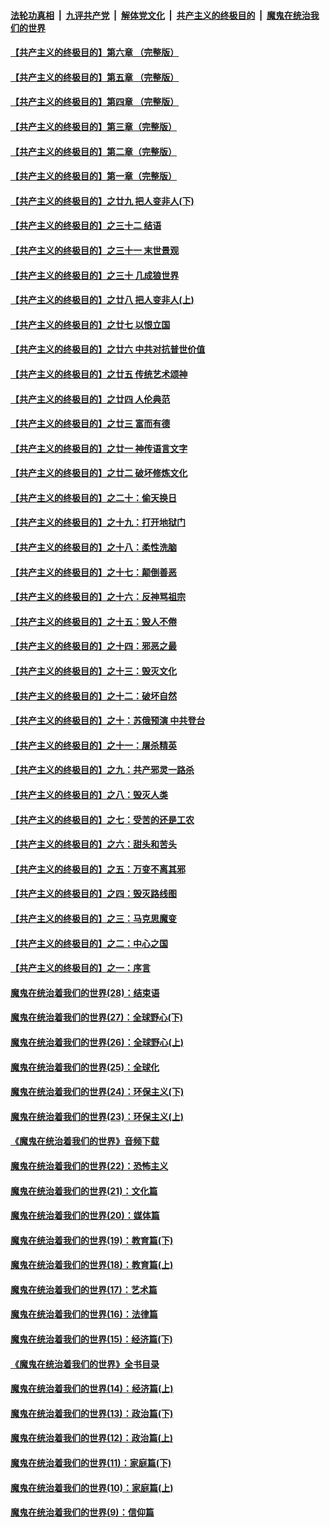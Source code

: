 ####  [法轮功真相](../../../../basic/blob/master/README.md?t=09292226) &nbsp;|&nbsp; [九评共产党](../../../../9ping.md/blob/master/README.md?t=09292226) &nbsp;|&nbsp; [解体党文化](../../../../jtdwh.md/blob/master/README.md?t=09292226)  &nbsp;|&nbsp; [共产主义的终极目的](../../../../gczydzjmd.md/blob/master/README.md?t=09292226) &nbsp;|&nbsp; [魔鬼在统治我们的世界](../../../../mgztzwmdsj.md/blob/master/README.md?t=09292226) 

#### [【共产主义的终极目的】第六章 （完整版）](../pages/nsc422/n11428913.md?t=09292226) 

#### [【共产主义的终极目的】第五章 （完整版）](../pages/nsc422/n11428912.md?t=09292226) 

#### [【共产主义的终极目的】第四章 （完整版）](../pages/nsc422/n11428907.md?t=09292226) 

#### [【共产主义的终极目的】第三章（完整版）](../pages/nsc422/n11428848.md?t=09292226) 

#### [【共产主义的终极目的】第二章（完整版）](../pages/nsc422/n11428831.md?t=09292226) 

#### [【共产主义的终极目的】第一章（完整版）](../pages/nsc422/n11417651.md?t=09292226) 

#### [【共产主义的终极目的】之廿九 把人变非人(下)](../pages/nsc422/n11344140.md?t=09292226) 

#### [【共产主义的终极目的】之三十二 结语](../pages/nsc422/n11360535.md?t=09292226) 

#### [【共产主义的终极目的】之三十一 末世景观](../pages/nsc422/n11351129.md?t=09292226) 

#### [【共产主义的终极目的】之三十 几成狼世界](../pages/nsc422/n11348280.md?t=09292226) 

#### [【共产主义的终极目的】之廿八 把人变非人(上)](../pages/nsc422/n11340492.md?t=09292226) 

#### [【共产主义的终极目的】之廿七 以恨立国](../pages/nsc422/n11336944.md?t=09292226) 

#### [【共产主义的终极目的】之廿六 中共对抗普世价值](../pages/nsc422/n11324785.md?t=09292226) 

#### [【共产主义的终极目的】之廿五 传统艺术颂神](../pages/nsc422/n11296396.md?t=09292226) 

#### [【共产主义的终极目的】之廿四 人伦典范](../pages/nsc422/n11296397.md?t=09292226) 

#### [【共产主义的终极目的】之廿三 富而有德](../pages/nsc422/n11283598.md?t=09292226) 

#### [【共产主义的终极目的】之廿一 神传语言文字](../pages/nsc422/n11263265.md?t=09292226) 

#### [【共产主义的终极目的】之廿二 破坏修炼文化](../pages/nsc422/n11245728.md?t=09292226) 

#### [【共产主义的终极目的】之二十：偷天换日](../pages/nsc422/n11238846.md?t=09292226) 

#### [【共产主义的终极目的】之十九：打开地狱门](../pages/nsc422/n11206376.md?t=09292226) 

#### [【共产主义的终极目的】之十八：柔性洗脑](../pages/nsc422/n11199994.md?t=09292226) 

#### [【共产主义的终极目的】之十七：颠倒善恶](../pages/nsc422/n11179782.md?t=09292226) 

#### [【共产主义的终极目的】之十六：反神骂祖宗](../pages/nsc422/n11166798.md?t=09292226) 

#### [【共产主义的终极目的】之十五：毁人不倦](../pages/nsc422/n11166792.md?t=09292226) 

#### [【共产主义的终极目的】之十四：邪恶之最](../pages/nsc422/n11150249.md?t=09292226) 

#### [【共产主义的终极目的】之十三：毁灭文化](../pages/nsc422/n11135227.md?t=09292226) 

#### [【共产主义的终极目的】之十二：破坏自然](../pages/nsc422/n11135214.md?t=09292226) 

#### [【共产主义的终极目的】之十：苏俄预演 中共登台](../pages/nsc422/n11118424.md?t=09292226) 

#### [【共产主义的终极目的】之十一：屠杀精英](../pages/nsc422/n11118442.md?t=09292226) 

#### [【共产主义的终极目的】之九：共产邪灵一路杀](../pages/nsc422/n11114139.md?t=09292226) 

#### [【共产主义的终极目的】之八：毁灭人类](../pages/nsc422/n11108503.md?t=09292226) 

#### [【共产主义的终极目的】之七：受苦的还是工农](../pages/nsc422/n11101809.md?t=09292226) 

#### [【共产主义的终极目的】之六：甜头和苦头](../pages/nsc422/n11096971.md?t=09292226) 

#### [【共产主义的终极目的】之五：万变不离其邪](../pages/nsc422/n11091285.md?t=09292226) 

#### [【共产主义的终极目的】之四：毁灭路线图](../pages/nsc422/n11086284.md?t=09292226) 

#### [【共产主义的终极目的】之三：马克思魔变](../pages/nsc422/n11061941.md?t=09292226) 

#### [【共产主义的终极目的】之二：中心之国](../pages/nsc422/n11047728.md?t=09292226) 

#### [【共产主义的终极目的】之一：序言](../pages/nsc422/n11086077.md?t=09292226) 

#### [魔鬼在统治着我们的世界(28)：结束语](../pages/nsc422/n10936246.md?t=09292226) 

#### [魔鬼在统治着我们的世界(27)：全球野心(下)](../pages/nsc422/n10928319.md?t=09292226) 

#### [魔鬼在统治着我们的世界(26)：全球野心(上)](../pages/nsc422/n10900318.md?t=09292226) 

#### [魔鬼在统治着我们的世界(25)：全球化](../pages/nsc422/n10788205.md?t=09292226) 

#### [魔鬼在统治着我们的世界(24)：环保主义(下)](../pages/nsc422/n10695307.md?t=09292226) 

#### [魔鬼在统治着我们的世界(23)：环保主义(上)](../pages/nsc422/n10688613.md?t=09292226) 

#### [《魔鬼在统治着我们的世界》音频下载](../pages/nsc422/n10635553.md?t=09292226) 

#### [魔鬼在统治着我们的世界(22)：恐怖主义](../pages/nsc422/n10614727.md?t=09292226) 

#### [魔鬼在统治着我们的世界(21)：文化篇](../pages/nsc422/n10597706.md?t=09292226) 

#### [魔鬼在统治着我们的世界(20)：媒体篇](../pages/nsc422/n10586579.md?t=09292226) 

#### [魔鬼在统治着我们的世界(19)：教育篇(下)](../pages/nsc422/n10564808.md?t=09292226) 

#### [魔鬼在统治着我们的世界(18)：教育篇(上)](../pages/nsc422/n10526970.md?t=09292226) 

#### [魔鬼在统治着我们的世界(17)：艺术篇](../pages/nsc422/n10499093.md?t=09292226) 

#### [魔鬼在统治着我们的世界(16)：法律篇](../pages/nsc422/n10485969.md?t=09292226) 

#### [魔鬼在统治着我们的世界(15)：经济篇(下)](../pages/nsc422/n10469975.md?t=09292226) 

#### [《魔鬼在统治着我们的世界》全书目录](../pages/nsc422/n10464261.md?t=09292226) 

#### [魔鬼在统治着我们的世界(14)：经济篇(上)](../pages/nsc422/n10457370.md?t=09292226) 

#### [魔鬼在统治着我们的世界(13)：政治篇(下)](../pages/nsc422/n10448270.md?t=09292226) 

#### [魔鬼在统治着我们的世界(12)：政治篇(上)](../pages/nsc422/n10444576.md?t=09292226) 

#### [魔鬼在统治着我们的世界(11)：家庭篇(下)](../pages/nsc422/n10440961.md?t=09292226) 

#### [魔鬼在统治着我们的世界(10)：家庭篇(上)](../pages/nsc422/n10435448.md?t=09292226) 

#### [魔鬼在统治着我们的世界(9)：信仰篇](../pages/nsc422/n10432159.md?t=09292226) 

